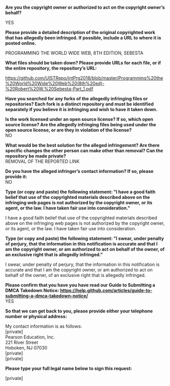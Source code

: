 **Are you the copyright owner or authorized to act on the copyright owner’s behalf?**  
  
YES  
  
**Please provide a detailed description of the original copyrighted work that has allegedly been infringed. If possible, include a URL to where it is posted online.**  
  
PROGRAMMING THE WORLD WIDE WEB, 8TH EDITION, SEBESTA  
  
**What files should be taken down? Please provide URLs for each file, or if the entire repository, the repository’s URL:**  
  
https://github.com/UISTRepo/intPrg2018/blob/master/Programming%20the%20World%20Wide%20Web%20(8th%20ed)-%20Robert%20W.%20Sebesta-Part_1.pdf  
  
**Have you searched for any forks of the allegedly infringing files or repositories? Each fork is a distinct repository and must be identified separately if you believe it is infringing and wish to have it taken down.**  
  
**Is the work licensed under an open source license? If so, which open source license? Are the allegedly infringing files being used under the open source license, or are they in violation of the license?**   
NO  
  
**What would be the best solution for the alleged infringement? Are there specific changes the other person can make other than removal? Can the repository be made private?**  
REMOVAL OF THE REPORTED LINK  
  
**Do you have the alleged infringer’s contact information? If so, please provide it:**   
NO  
  
**Type (or copy and paste) the following statement: "I have a good faith belief that use of the copyrighted materials described above on the infringing web pages is not authorized by the copyright owner, or its agent, or the law. I have taken fair use into consideration."**  
  
I have a good faith belief that use of the copyrighted materials described above on the infringing web pages is not authorized by the copyright owner, or its agent, or the law. I have taken fair use into consideration.  
  
**Type (or copy and paste) the following statement: "I swear, under penalty of perjury, that the information in this notification is accurate and that I am the copyright owner, or am authorized to act on behalf of the owner, of an exclusive right that is allegedly infringed."**  
  
I swear, under penalty of perjury, that the information in this notification is accurate and that I am the copyright owner, or am authorized to act on behalf of the owner, of an exclusive right that is allegedly infringed.  
  
**Please confirm that you have you have read our Guide to Submitting a DMCA Takedown Notice: https://help.github.com/articles/guide-to-submitting-a-dmca-takedown-notice/**  
YES  
  
**So that we can get back to you, please provide either your telephone number or physical address:**  
  
My contact information is as follows:   
[private]  
Pearson Education, Inc.   
221 River Street   
Hoboken, NJ 07030   
[private]  
[private]  
  
**Please type your full legal name below to sign this request:**  
  
[private]  
